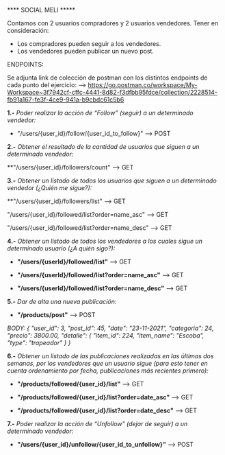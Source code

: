 **** SOCIAL MELI *****

Contamos con 2 usuarios compradores y 2 usuarios vendedores. 
Tener en consideración: 
* Los compradores pueden seguir a los vendedores. 
* Los vendedores pueden publicar un nuevo post. 

ENDPOINTS: 

Se adjunta link de colección de postman con los distintos endpoints de cada punto del ejercicio: 
--> https://go.postman.co/workspace/My-Workspace~3f7942cf-cffc-4441-8d82-f3dfbb95fdce/collection/2228514-fb91a167-fe3f-4ce9-941a-b9cbdc61c5b6

**1.-** *Poder realizar la acción de “Follow” (seguir) a un determinado vendedor:*

 * "/users/{user_id}/follow/{user_id_to_follow}" --> POST
 
 
**2.-** *Obtener el resultado de la cantidad de usuarios que siguen a un determinado vendedor:*

 **"/users/{user_id}/followers/count" --> GET


**3.-** *Obtener un listado de todos los usuarios que siguen a un determinado vendedor (¿Quién me sigue?):*

**"/users/{user_id}/followers/list" --> GET

"/users/{user_id}/followed/list?order=name_asc" --> GET

"/users/{user_id}/followed/list?order=name_desc" --> GET


**4.-** *Obtener un listado de todos los vendedores a los cuales sigue un determinado usuario (¿A quién sigo?):*

* **"/users/{userId}/followed/list"** --> GET

* **"/users/{userId}/followed/list?order=name_asc"** --> GET

* **"/users/{userId}/followed/list?order=name_desc"** --> GET


**5.-** *Dar de alta una nueva publicación:*

* **"/products/post"**  --> POST

*BODY:*
*{
    "user_id": 3,
    "post_id": 45,
    "date": "23-11-2021",
    "categoria": 24,
    "precio": 3800.00, 
    "detalle": {
        "item_id": 224, 
        "item_name": "Escoba",
        "type": "trapeador"
    }
}*

**6.-** *Obtener un listado de las publicaciones realizadas en las últimas dos semanas, por los vendedores que un usuario sigue (para esto tener en cuenta ordenamiento por fecha, publicaciones más recientes primero):*

* **"/products/followed/{user_id}/list"** --> GET

* **"/products/followed/{user_id}/list?order=date_asc"** --> GET

* **"/products/followed/{user_id}/list?order=date_desc"** --> GET


**7.-** *Poder realizar la acción de “Unfollow” (dejar de seguir) a un determinado vendedor:*

* **"/users/{user_id}/unfollow/{user_id_to_unfollow}"** --> POST
